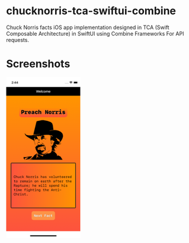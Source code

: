 # chucknorris-tca-swiftui-combine
Chuck Norris facts iOS app implementation designed in TCA (Swift Composable Architecture) in SwiftUI using Combine Frameworks For API requests.

# Screenshots
<img width="200" alt="Home Page1" src="https://github.com/vishalbhogal/chucknorris-tca-swiftui-combine/blob/main/Screenshots/APPss1.png">
